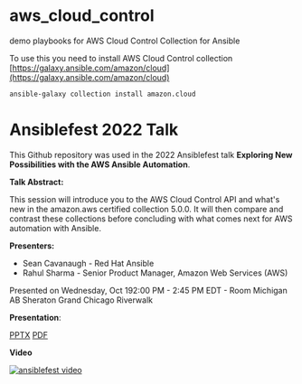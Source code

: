 # aws_cloud_control

demo playbooks for AWS Cloud Control Collection for Ansible

To use this you need to install AWS Cloud Control collection
[https://galaxy.ansible.com/amazon/cloud](https://galaxy.ansible.com/amazon/cloud)

`ansible-galaxy collection install amazon.cloud`


# Ansiblefest 2022 Talk

This Github repository was used in the 2022 Ansiblefest talk **Exploring New Possibilities with the AWS Ansible Automation**.

**Talk Abstract:**

This session will introduce you to the AWS Cloud Control API and what's new in the amazon.aws certified collection 5.0.0. It will then compare and contrast these collections before concluding with what comes next for AWS automation with Ansible.

**Presenters:**
- Sean Cavanaugh - Red Hat Ansible
- Rahul Sharma - Senior Product Manager, Amazon Web Services (AWS)

Presented on Wednesday, Oct 192:00 PM - 2:45 PM EDT - Room Michigan AB
Sheraton Grand Chicago Riverwalk

**Presentation**:

[PPTX](Ansiblefest-2022-Exploring-New-Possibilities-with-the-AWS-Ansible-Automation.pptx)
[PDF](Ansiblefest-2022-Exploring-New-Possibilities-with-the-AWS-Ansible-Automation.pdf)

**Video**

[![ansiblefest video](https://img.youtube.com/vi/e5yLyHXYQQ4/0.jpg)](https://www.youtube.com/watch?v=e5yLyHXYQQ4)
